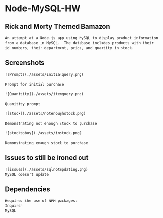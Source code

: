 # Node-MySQL-HW
## Rick and Morty Themed Bamazon

    An attempt at a Node.js app using MySQL to display product information from a database in MySQL.  The database includes products with their id numbers, their department, price, and quantity in stock.

## Screenshots
    
    ![Prompt](./assets/initialquery.png)
    
    Prompt for initial purchase
    
    ![Quanitity](./assets/itemquery.png)
    
    Quanitity prompt
    
    ![stock](./assets/notenoughstock.png)
    
    Demonstrating not enough stock to purchase
    
    ![stocktobuy](./assets/instock.png)
    
    Demonstrating enough stock to purchase

    
## Issues to still be ironed out


    ![issues](./assets/sqlnotupdating.png)
    MySQL doesn't update

    
## Dependencies
 
    Requires the use of NPM packages:
    Inquirer
    MySQL
